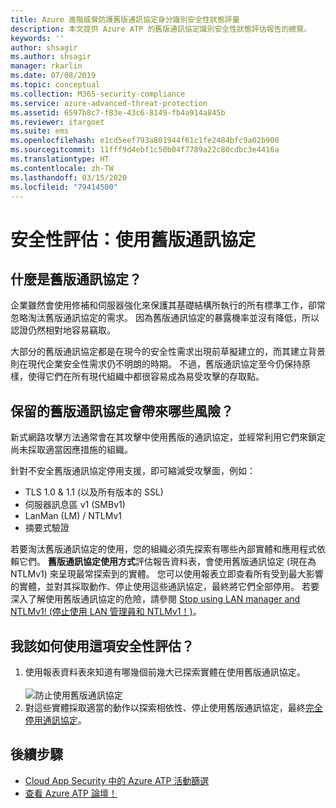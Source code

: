 ```yaml
---
title: Azure 進階威脅防護舊版通訊協定身分識別安全性狀態評量
description: 本文提供 Azure ATP 的舊版通訊協定識別安全性狀態評估報告的總覽。
keywords: ''
author: shsagir
ms.author: shsagir
manager: rkarlin
ms.date: 07/08/2019
ms.topic: conceptual
ms.collection: M365-security-compliance
ms.service: azure-advanced-threat-protection
ms.assetid: 6597b8c7-f83e-43c6-8149-fb4a914a845b
ms.reviewer: itargoet
ms.suite: ems
ms.openlocfilehash: e1cd5eef793a801944f61c1fe2484bfc9a02b900
ms.sourcegitcommit: 11fff9d4ebf1c50b04f7789a22c80cdbc3e4416a
ms.translationtype: HT
ms.contentlocale: zh-TW
ms.lasthandoff: 03/15/2020
ms.locfileid: "79414500"
---
```

# <a name="security-assessment-legacy-protocols-usage"></a>安全性評估：使用舊版通訊協定 
 
## <a name="what-are-legacy-protocols"></a>什麼是舊版通訊協定？

企業雖然會使用修補和伺服器強化來保護其基礎結構所執行的所有標準工作，卻常忽略淘汰舊版通訊協定的需求。 因為舊版通訊協定的暴露機率並沒有降低，所以認證仍然相對地容易竊取。 

大部分的舊版通訊協定都是在現今的安全性需求出現前草擬建立的，而其建立背景則在現代企業安全性需求仍不明朗的時期。 不過，舊版通訊協定至今仍保持原樣，使得它們在所有現代組織中都很容易成為易受攻擊的存取點。 

## <a name="what-risks-do-retained-legacy-protocols-introduce"></a>保留的舊版通訊協定會帶來哪些風險？ 

新式網路攻擊方法通常會在其攻擊中使用舊版的通訊協定，並經常利用它們來鎖定尚未採取適當因應措施的組織。 

針對不安全舊版通訊協定停用支援，即可縮減受攻擊面，例如： 

- TLS 1.0 & 1.1 (以及所有版本的 SSL)
- 伺服器訊息區 v1 (SMBv1)
- LanMan (LM) / NTLMv1
- 摘要式驗證

若要淘汰舊版通訊協定的使用，您的組織必須先探索有哪些內部實體和應用程式依賴它們。 **舊版通訊協定使用方式**評估報告資料表，會使用舊版通訊協定 (現在為 NTLMv1) 來呈現最常探索到的實體。 您可以使用報表立即查看所有受到最大影響的實體，並對其採取動作、停止使用這些通訊協定，最終將它們全部停用。 若要深入了解使用舊版通訊協定的危險，請參閱 [Stop using LAN manager and NTLMv1! (停止使用 LAN 管理員和 NTLMv1！)](https://blogs.technet.microsoft.com/miriamxyra/2017/11/07/stop-using-lan-manager-and-ntlmv1/)。


## <a name="how-do-i-use-this-security-assessment"></a>我該如何使用這項安全性評估？ 
1. 使用報表資料表來知道有哪幾個前幾大已探索實體在使用舊版通訊協定。  
    <br>![防止使用舊版通訊協定](media/atp-cas-isp-legacy-protocols-2.png)
1. 對這些實體採取適當的動作以探索相依性、停止使用舊版通訊協定，最終[完全停用通訊協定](https://blogs.technet.microsoft.com/miriamxyra/2017/11/07/stop-using-lan-manager-and-ntlmv1/)。 

## <a name="next-steps"></a>後續步驟
- [Cloud App Security 中的 Azure ATP 活動篩選](atp-activities-filtering-mcas.md)
- [查看 Azure ATP 論壇！](https://aka.ms/azureatpcommunity)
